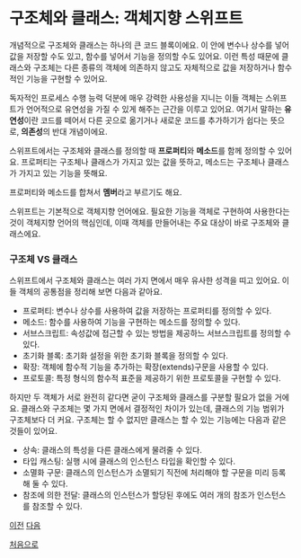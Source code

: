 # 구조체와 클래스: 객체지향 스위프트

개념적으로 구조체와 클래스는 하나의 큰 코드 블록이에요. 이 안에 변수나 상수를 넣어 값을 저장할 수도 있고, 함수를 넣어서 기능을 정의할 수도 있어요. 이런 특성 때문에 클래스와 구조체는 다른 종류의 객체에 의존하지 않고도 자체적으로 값을 저장하거나 함수적인 기능을 구현할 수 있어요.

독자적인 프로세스 수행 능력 덕분에 매우 강력한 사용성을 지니는 이들 객체는 스위프트가 언어적으로 유연성을 가질 수 있게 해주는 근간을 이루고 있어요. 여기서 말하는 **유연성**이란 코드를 떼어서 다른 곳으로 옮기거나 새로운 코드를 추가하기가 쉽다는 뜻으로, **의존성**의 반대 개념이에요.

스위프트에서는 구조체와 클래스를 정의할 때 **프로퍼티**와 **메소드**를 함께 정의할 수 있어요. 프로퍼티는 구조체나 클래스가 가지고 있는 값을 뜻하고, 메소드는 구조체나 클래스가 가지고 있는 기능을 뜻해요.

프로퍼티와 메소드를 합쳐서 **멤버**라고 부르기도 해요.

스위프트는 기본적으로 객체지향 언어에요. 필요한 기능을 객체로 구현하여 사용한다는 것이 객체지향 언어의 핵심인데, 이때 객체를 만들어내는 주요 대상이 바로 구조체와 클래스에요.

### 구조체 VS 클래스

스위프트에서 구조체와 클래스는 여러 가지 면에서 매우 유사한 성격을 띠고 있어요. 이들 객체의 공통점을 정리해 보면 다음과 같아요.

- 프로퍼티: 변수나 상수를 사용하여 값을 저장하는 프로퍼티를 정의할 수 있다.
- 메소드: 함수를 사용하여 기능을 구현하는 메소드를 정의할 수 있다.
- 서브스크립트: 속성값에 접근할 수 있는 방법을 제공하느 서브스크립트를 정의할 수 있다.
- 초기화 블록: 초기화 설정을 위한 초기화 블록을 정의할 수 있다.
- 확장: 객체에 함수적 기능을 추가하는 확장(extends)구문을 사용할 수 있다.
- 프로토콜: 특정 형식의 함수적 표준을 제공하기 위한 프로토콜을 구현할 수 있다.

하지만 두 객체가 서로 완전히 같다면 굳이 구조체와 클래스를 구분할 필요가 없을 거에요. 클래스와 구조체는 몇 가지 면에서 결정적인 차이가 있는데, 클래스의 기능 범위가 구조체보다 더 커요. 구조체는 할 수 없지만 클래스는 할 수 있는 기능에는 다음과 같은 것들이 있어요.

- 상속: 클래스의 특성을 다른 클래스에게 물려줄 수 있다.
- 타입 캐스팅: 실행 시에 클래스의 인스턴스 타입을 확인할 수 있다.
- 소멸화 구문: 클래스의 인스턴스가 소멸되기 직전에 처리해야 할 구문을 미리 등록해 둘 수 있다.
- 참조에 의한 전달: 클래스의 인스턴스가 할당된 후에도 여러 개의 참조가 인스턴스를 참조할 수 있다.

[이전](https://github.com/MojitoBar/iOS-DeepDive/blob/main/%EA%BC%BC%EA%BC%BC%ED%95%9C_%EC%9E%AC%EC%9D%80%EC%94%A8%EC%9D%98_Swift_%EB%AC%B8%EB%B2%95%ED%8E%B8/7.4.4.md)
[다음](https://github.com/MojitoBar/iOS-DeepDive/blob/main/%EA%BC%BC%EA%BC%BC%ED%95%9C_%EC%9E%AC%EC%9D%80%EC%94%A8%EC%9D%98_Swift_%EB%AC%B8%EB%B2%95%ED%8E%B8/8.1.1.md)

[처음으로](https://github.com/MojitoBar/iOS-DeepDive/blob/main/%EA%BC%BC%EA%BC%BC%ED%95%9C_%EC%9E%AC%EC%9D%80%EC%94%A8%EC%9D%98_Swift_%EB%AC%B8%EB%B2%95%ED%8E%B8/README.md)
